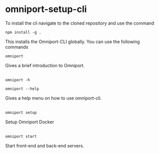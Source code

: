 # omniport-setup-cli
To install the cli navigate to the cloned repository and use the command
```
npm install -g .
```
This installs the Omniport-CLI globally. You can use the following commands
```
omniport
```
Gives a brief introduction to Omniport.
<br><br>
```
omniport -h
```
```
omniport --help
```
Gives a help menu on how to use omniport-cli.
<br><br>
```
omniport setup
```
Setup Omniport Docker
<br><br>
```
omniport start
```
Start front-end and back-end servers.
